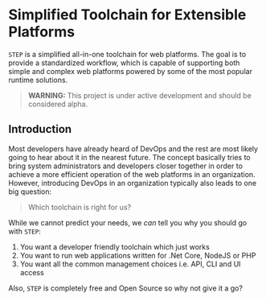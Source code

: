 # Simplified Toolchain for Extensible Platforms

`STEP` is a simplified all-in-one toolchain for web platforms. The goal is to provide a standardized workflow, which is capable of supporting both simple and complex web platforms powered by some of the most popular runtime solutions.

> **WARNING:** This project is under active development and should be considered alpha.

## Introduction

Most developers have already heard of DevOps and the rest are most likely going to hear about it in the nearest future. The concept basically tries to bring system administrators and developers closer together in order to achieve a more efficient operation of the web platforms in an organization. However, introducing DevOps in an organization typically also leads to one big question:

> Which toolchain is right for us?

While we cannot predict your needs, we _can_ tell you why you should go with `STEP`:

1. You want a developer friendly toolchain which just works
1. You want to run web applications written for .Net Core, NodeJS or PHP
1. You want all the common management choices i.e. API, CLI and UI access

Also, `STEP` is completely free and Open Source so why not give it a go?

